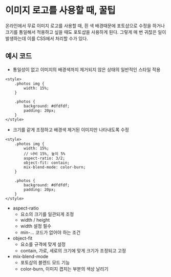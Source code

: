 # 이미지 로고를 사용할 때, 꿀팁
온라인에서 무료 이미지 로고를 사용할 때, 흰 색 배경때문에 포토샵으로 수정을 하거나 크기를 통일해서 적용하고 싶을 때도 포토샵을 사용하게 된다. 그렇게 매 번 귀찮은 일이 발생하는데 이를 CSS에서 처리할 수가 있다.   

## 예시 코드
* 통일성이 없고 이미지의 배경색까지 제거되지 않은 상태의 일반적인 스타일 적용
```
<style>
    .photos img {
        width: 15%;
    }

    .photos {
        background: #dfdfdf;
        padding: 20px;
    }
</style>
```

* 크기를 같게 조정하고 배경색 제거된 이미지만 나타내도록 수정
```
<style>
    .photos img {
        width: 15%;
        // 너비 15%, 높이 5%
        aspect-ratio: 3/2;
        object-fit: contain;
        mix-blend-mode: color-burn;
    }

    .photos {
        background: #dfdfdf;
        padding: 20px;
    }
</style>
```

* aspect-ratio
    * 요소의 크기를 일관되게 조정
    * width / height
    * width 설정 필수
    * min-... 코드가 없어야 하는 조건
* object-fit
    * 요소를 규격에 맞게 설정
    * contain, 가로, 세로의 크기에 맞게 크기가 조정되고 고정
* mix-blend-mode
    * 포토샵의 블렌드 모드 기능
    * color-burn, 이미지 겹치는 부분의 색상 날리기